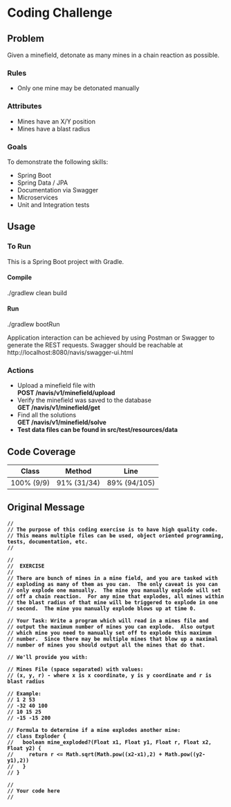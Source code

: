 # Coding Challenge
## Problem
Given a minefield, detonate as many mines in a chain reaction as possible.
### Rules
* Only one mine may be detonated manually
### Attributes
* Mines have an X/Y position
* Mines have a blast radius
### Goals
To demonstrate the following skills:
* Spring Boot
* Spring Data / JPA
* Documentation via Swagger
* Microservices
* Unit and Integration tests
## Usage
 
 ### To Run
 This is a Spring Boot project with Gradle.
 #### Compile
 ./gradlew clean build
 #### Run
 ./gradlew bootRun
 
 Application interaction can be achieved by using Postman or Swagger to generate the REST requests.
 Swagger should be reachable at http://localhost:8080/navis/swagger-ui.html

 ### Actions
 * Upload a minefield file with <br><b>POST /navis/v1/minefield/upload</b>
 * Verify the minefield was saved to the database<br><b>GET /navis/v1/minefield/get</b>
 * Find all the solutions<br><b>GET /navis/v1/minefield/solve
 * Test data files can be found in src/test/resources/data
  
## Code Coverage
| Class      |      Method |  Line |
|------------|-------------|--------------|
| 100% (9/9) | 91% (31/34) | 89% (94/105) |

## Original Message  
```
//
// The purpose of this coding exercise is to have high quality code.
// This means multiple files can be used, object oriented programming, tests, documentation, etc.
//

// 
//  EXERCISE  
//
// There are bunch of mines in a mine field, and you are tasked with
// exploding as many of them as you can.  The only caveat is you can
// only explode one manually.  The mine you manually explode will set
// off a chain reaction.  For any mine that explodes, all mines within
// the blast radius of that mine will be triggered to explode in one
// second.  The mine you manually explode blows up at time 0.

// Your Task: Write a program which will read in a mines file and
// output the maximum number of mines you can explode.  Also output 
// which mine you need to manually set off to explode this maximum 
// number.  Since there may be multiple mines that blow up a maximal 
// number of mines you should output all the mines that do that.

// We'll provide you with:

// Mines File (space separated) with values:
// (x, y, r) - where x is x coordinate, y is y coordinate and r is blast radius

// Example:
// 1 2 53
// -32 40 100
// 10 15 25
// -15 -15 200

// Formula to determine if a mine explodes another mine:
// class Exploder {
//   boolean mine_exploded?(Float x1, Float y1, Float r, Float x2, Float y2) {
//     return r <= Math.sqrt(Math.pow((x2-x1),2) + Math.pow((y2-y1),2))
//   }
// }

//
// Your code here
//
```
